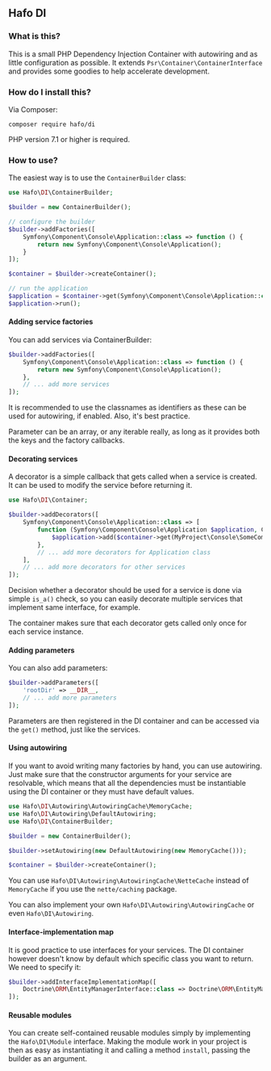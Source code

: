 ## Hafo DI

### What is this?

This is a small PHP Dependency Injection Container with autowiring and as little configuration as possible.
It extends `Psr\Container\ContainerInterface` and provides some goodies to help accelerate development.

### How do I install this?

Via Composer:

```
composer require hafo/di
```

PHP version 7.1 or higher is required.

### How to use?

The easiest way is to use the `ContainerBuilder` class:

```php
use Hafo\DI\ContainerBuilder;

$builder = new ContainerBuilder();

// configure the builder
$builder->addFactories([
    Symfony\Component\Console\Application::class => function () {
        return new Symfony\Component\Console\Application();
    }
]);

$container = $builder->createContainer();

// run the application
$application = $container->get(Symfony\Component\Console\Application::class);
$application->run();
```

#### Adding service factories

You can add services via ContainerBuilder:

```php
$builder->addFactories([
    Symfony\Component\Console\Application::class => function () {
        return new Symfony\Component\Console\Application();
    },
    // ... add more services
]);
```

It is recommended to use the classnames as identifiers as these can be used for autowiring, if enabled.
Also, it's best practice.

Parameter can be an array, or any iterable really, as long as it provides both the keys and the factory callbacks.

#### Decorating services

A decorator is a simple callback that gets called when a service is created. It can be used to modify
the service before returning it.

```php
use Hafo\DI\Container;

$builder->addDecorators([
    Symfony\Component\Console\Application::class => [
        function (Symfony\Component\Console\Application $application, Container $container) {
            $application->add($container->get(MyProject\Console\SomeCommand::class));
        },
        // ... add more decorators for Application class
    ],
    // ... add more decorators for other services
]);
```

Decision whether a decorator should be used for a service is done via simple `is_a()` check,
so you can easily decorate multiple services that implement same interface, for example.

The container makes sure that each decorator gets called only once for each service instance.

#### Adding parameters

You can also add parameters:

```php
$builder->addParameters([
    'rootDir' => __DIR__,
    // ... add more parameters
]);
```

Parameters are then registered in the DI container and can be accessed via the `get()` method, just like the services.

#### Using autowiring

If you want to avoid writing many factories by hand, you can use autowiring.
Just make sure that the constructor arguments for your service are resolvable, which means that all the dependencies must
be instantiable using the DI container or they must have default values.

```php
use Hafo\DI\Autowiring\AutowiringCache\MemoryCache;
use Hafo\DI\Autowiring\DefaultAutowiring;
use Hafo\DI\ContainerBuilder;

$builder = new ContainerBuilder();

$builder->setAutowiring(new DefaultAutowiring(new MemoryCache()));

$container = $builder->createContainer();
```

You can use `Hafo\DI\Autowiring\AutowiringCache\NetteCache` instead of `MemoryCache` if you use the `nette/caching` package.

You can also implement your own `Hafo\DI\Autowiring\AutowiringCache` or even `Hafo\DI\Autowiring`.

#### Interface-implementation map

It is good practice to use interfaces for your services. The DI container however doesn't know by default which specific class
you want to return. We need to specify it:

```php
$builder->addInterfaceImplementationMap([
    Doctrine\ORM\EntityManagerInterface::class => Doctrine\ORM\EntityManager::class
]);
```

#### Reusable modules

You can create self-contained reusable modules simply by implementing the `Hafo\DI\Module` interface.
Making the module work in your project is then as easy as instantiating it and calling a method `install`,
passing the builder as an argument.
